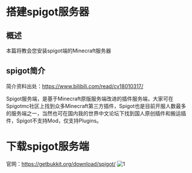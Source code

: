 # 搭建spigot服务器
## 概述
本篇将教会您安装spigot端的Minecraft服务器
## spigot简介
简介资料出处：https://www.bilibili.com/read/cv18010317/

Spigot服务端，是基于Minecraft原版服务端改进的插件服务端，大家可在Spigotmc社区上找到众多Minecraft第三方插件，Spigot也是目前开服人数最多的服务端之一，当然也可在国内我的世界中文论坛下找到国人原创插件和搬运插件，Spigot不支持Mod，仅支持Plugins。

# 下载spigot服务端
官网：https://getbukkit.org/download/spigot/
![1](https://image.wbr941.us.kg/file/24ec7c2e2902ecfc0a9ab.png)